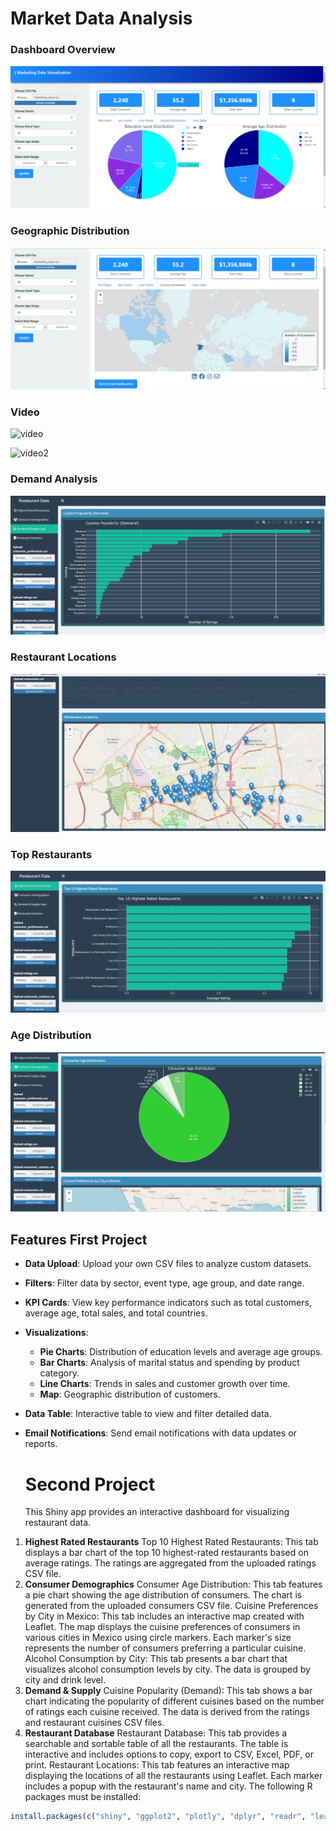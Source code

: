 # Market Data Analysis

### Dashboard Overview
![Dashboard Overview](dashboard_shiny.png)

### Geographic Distribution
![Geographic Distribution](map_shiny.png)

### Video 
![video](https://github.com/dariak153/Market_Data_Analysis/blob/main/app_presentation.gif)

![video2](https://github.com/dariak153/Market_Data_Analysis/blob/main/map_presentation.gif)

### Demand Analysis
![Demand Analysis](demand.png)

### Restaurant Locations
![Restaurant Locations](restaurants_locations.png)

### Top Restaurants
![Top Restaurants](top_restaurants.png)


### Age Distribution
![Age Distribution](age.png)

## Features First Project

- **Data Upload**: Upload your own CSV files to analyze custom datasets.
- **Filters**: Filter data by sector, event type, age group, and date range.
- **KPI Cards**: View key performance indicators such as total customers, average age, total sales, and total countries.
- **Visualizations**: 
  - **Pie Charts**: Distribution of education levels and average age groups.
  - **Bar Charts**: Analysis of marital status and spending by product category.
  - **Line Charts**: Trends in sales and customer growth over time.
  - **Map**: Geographic distribution of customers.
- **Data Table**: Interactive table to view and filter detailed data.
- **Email Notifications**: Send email notifications with data updates or reports.
  
  # Second Project
  This Shiny app provides an interactive dashboard for visualizing restaurant data. 

1. **Highest Rated Restaurants**
Top 10 Highest Rated Restaurants: This tab displays a bar chart of the top 10 highest-rated restaurants based on average ratings. The ratings are aggregated from the uploaded ratings CSV file.
2. **Consumer Demographics**
Consumer Age Distribution: This tab features a pie chart showing the age distribution of consumers. The chart is generated from the uploaded consumers CSV file.
Cuisine Preferences by City in Mexico: This tab includes an interactive map created with Leaflet. The map displays the cuisine preferences of consumers in various cities in Mexico using circle markers. Each marker's size represents the number of consumers preferring a particular cuisine.
Alcohol Consumption by City: This tab presents a bar chart that visualizes alcohol consumption levels by city. The data is grouped by city and drink level.
3. **Demand & Supply**
Cuisine Popularity (Demand): This tab shows a bar chart indicating the popularity of different cuisines based on the number of ratings each cuisine received. The data is derived from the ratings and restaurant cuisines CSV files.
4. **Restaurant Database**
Restaurant Database: This tab provides a searchable and sortable table of all the restaurants. The table is interactive and includes options to copy, export to CSV, Excel, PDF, or print.
Restaurant Locations: This tab features an interactive map displaying the locations of all the restaurants using Leaflet. Each marker includes a popup with the restaurant's name and city.
The following R packages must be installed:

```r
install.packages(c("shiny", "ggplot2", "plotly", "dplyr", "readr", "leaflet", "sf", "rnaturalearth", "rnaturalearthdata", "lubridate", "tidyr", "shiny.fluent", "imola", "DT", "fontawesome", "blastula"))

